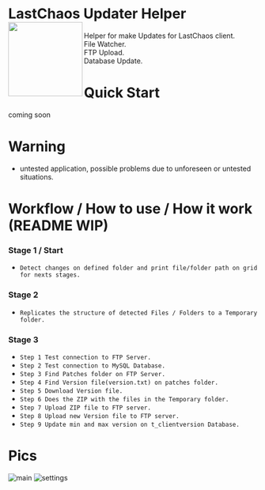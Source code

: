 # LastChaos Updater Helper <img align="left" src="https://user-images.githubusercontent.com/5092697/136836589-b655f88e-f67e-433d-bc2a-12c0534e05d9.png" width="150px">

Helper for make Updates for LastChaos client.<br/>
File Watcher.<br/>
FTP Upload.<br/>
Database Update.<br/>

# Quick Start
coming soon

# Warning
* untested application, possible problems due to unforeseen or untested situations.

# Workflow / How to use / How it work (README WIP)
### Stage 1 / Start
*   ```Detect changes on defined folder and print file/folder path on grid for nexts stages.```
### Stage 2
*   ```Replicates the structure of detected Files / Folders to a Temporary folder.```
### Stage 3
*   ```Step 1 Test connection to FTP Server.```
*   ```Step 2 Test connection to MySQL Database.```
*   ```Step 3 Find Patches folder on FTP Server.```
*   ```Step 4 Find Version file(version.txt) on patches folder.```
*   ```Step 5 Download Version file.```
*   ```Step 6 Does the ZIP with the files in the Temporary folder.```
*   ```Step 7 Upload ZIP file to FTP server.```
*   ```Step 8 Upload new Version file to FTP server.```
*   ```Step 9 Update min and max version on t_clientversion Database.```


# Pics
![main](https://user-images.githubusercontent.com/5092697/137606993-a21aa429-cc91-4a85-9177-067eee507487.jpg)
![settings](https://user-images.githubusercontent.com/5092697/137606995-fd6097fa-e5ae-40de-8f3c-b44b91ba1ad8.jpg)

